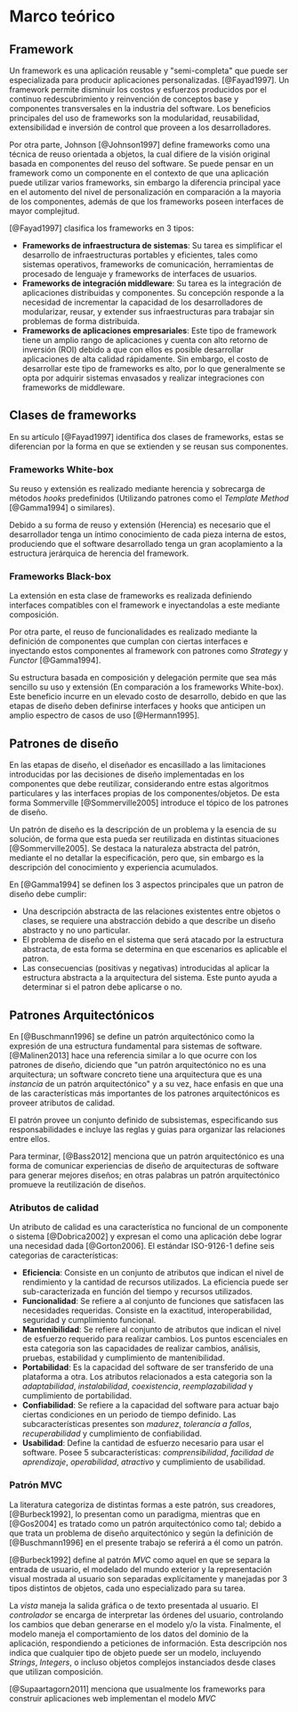 # Marco teórico

## Framework

Un framework es una aplicación reusable y "semi-completa" que puede ser especializada para producir aplicaciones personalizadas. [@Fayad1997]. Un framework permite disminuir los costos y esfuerzos producidos por el continuo redescubrimiento y reinvención de conceptos base y componentes transversales en la industria del software.
Los beneficios principales del uso de frameworks son la modularidad, reusabilidad, extensibilidad e inversión de control que proveen a los desarrolladores.

Por otra parte, Johnson [@Johnson1997] define frameworks como una técnica de reuso orientada a objetos, la cual difiere de la visión original basada en componentes del reuso del software. Se puede pensar en un framework como un componente en el contexto de que una aplicación puede utilizar varios frameworks, sin embargo la diferencia principal yace en el automento del nivel de personalización en comparación a la mayoria de los componentes, además de que los frameworks poseen interfaces de mayor complejitud.

[@Fayad1997] clasifica los frameworks en 3 tipos:

* **Frameworks de infraestructura de sistemas**: Su tarea es simplificar el desarrollo de infraestructuras portables y eficientes, tales como sistemas operativos, frameworks de comunicación, herramientas de procesado de lenguaje y frameworks de interfaces de usuarios.
* **Frameworks de integración middleware**: Su tarea es la integración de aplicaciones distribuidas y componentes. Su concepción responde a la necesidad de incrementar la capacidad de los desarrolladores de modularizar, reusar, y extender sus infraestructuras para trabajar sin problemas de forma distribuida.
* **Frameworks de aplicaciones empresariales**: Este tipo de framework tiene un amplio rango de aplicaciones y cuenta con alto retorno de inversión (ROI) debido a que con ellos es posible desarrollar aplicaciones de alta calidad rápidamente. Sin embargo, el costo de desarrollar este tipo de frameworks es alto, por lo que generalmente se opta por adquirir sistemas envasados y realizar integraciones con frameworks de middleware.

## Clases  de frameworks

En su artículo [@Fayad1997] identifica dos clases de frameworks, estas se diferencian por la forma en que se extienden y se reusan sus componentes.

### Frameworks White-box

Su reuso y extensión es realizado mediante herencia y sobrecarga de métodos _hooks_ predefinidos (Utilizando patrones como el _Template Method_ [@Gamma1994] o similares).

Debido a su forma de reuso y extensión (Herencia) es necesario que el desarrollador tenga un íntimo conocimiento de cada pieza interna de estos, produciendo que el software desarrollado tenga un gran acoplamiento a la estructura jerárquica de herencia del framework.

### Frameworks Black-box

La extensión en esta clase de frameworks es realizada definiendo interfaces compatibles con el framework e inyectandolas a este mediante composición.

Por otra parte, el reuso de funcionalidades es realizado mediante la definición de componentes que cumplan con ciertas interfaces e inyectando estos componentes al framework con patrones como _Strategy_ y _Functor_ [@Gamma1994].

Su estructura basada en composición y delegación permite que sea más sencillo su uso y extensión (En comparación a los frameworks White-box). Este beneficio incurre en un elevado costo de desarrollo, debido en que las etapas de diseño deben definirse interfaces y hooks que anticipen un amplio espectro de casos de uso [@Hermann1995].

## Patrones de diseño

En las etapas de diseño, el diseñador es encasillado a las limitaciones introducidas por las decisiones de diseño implementadas en los componentes que debe reutilizar, considerando entre estas algoritmos particulares y las interfaces propias de los componentes/objetos. De esta forma Sommerville [@Sommerville2005] introduce el tópico de los patrones de diseño.

Un patrón de diseño es la descripción de un problema y la esencia de su solución, de forma que esta pueda ser reutilizada en distintas situaciones [@Sommerville2005]. Se destaca la naturaleza abstracta del patrón, mediante el no detallar la especificación, pero que, sin embargo es la descripción del conocimiento y experiencia acumulados.

En [@Gamma1994] se definen los 3 aspectos principales que un patron de diseño debe cumplir:

* Una descripción abstracta de las relaciones existentes entre objetos o clases, se requiere una abstracción debido a que describe un diseño abstracto y no uno particular.
* El problema de diseño en el sistema que será atacado por la estructura abstracta, de esta forma se determina en que escenarios es aplicable el patron.
* Las consecuencias (positivas y negativas) introducidas al aplicar la estructura abstracta a la arquitectura del sistema. Este punto ayuda a determinar si el patron debe aplicarse o no.

## Patrones Arquitectónicos

En [@Buschmann1996] se define un patrón arquitectónico como la expresión de una estructura fundamental para sistemas de software. [@Malinen2013] hace una referencia similar a lo que ocurre con los patrones de diseño, diciendo que "un patrón arquitectónico no es una arquitectura; un software concreto tiene una arquitectura que es una _instancia_ de un patrón arquitectónico" y a su vez, hace enfasis en que una de las características más importantes de los patrones arquitectónicos es proveer atributos de calidad.

El patrón provee un conjunto definido de subsistemas, especificando sus responsabilidades e incluye las reglas y guias para organizar las relaciones entre ellos.

Para terminar, [@Bass2012] menciona que un patrón arquitectónico es una forma de comunicar experiencias de diseño de arquitecturas de software para generar mejores diseños; en otras palabras un patrón arquitectónico promueve la reutilización de diseños.

### Atributos de calidad

Un atributo de calidad es una característica no funcional de un componente o sistema [@Dobrica2002] y expresan el como una aplicación debe lograr una necesidad dada [@Gorton2006]. El estándar ISO-9126-1 define seis categorias de características:

* **Eficiencia**: Consiste en un conjunto de atributos que indican el nivel de rendimiento y la cantidad de recursos utilizados. La eficiencia puede ser sub-caracterizada en función del tiempo y recursos utilizados.
* **Funcionalidad**: Se refiere a al conjunto de funciones que satisfacen las necesidades requeridas. Consiste en la exactitud, interoperabilidad, seguridad y cumplimiento funcional.
* **Mantenibilidad**: Se refiere al conjunto de atributos que indican el nivel de esfuerzo requerido para realizar cambios. Los puntos escenciales en esta categoria son las capacidades de realizar cambios, análisis, pruebas, estabilidad y cumplimiento de mantenibilidad.
* **Portabilidad**: Es la capacidad del software de ser transferido de una plataforma a otra. Los atributos relacionados a esta categoria son la _adaptabilidad_, _instalabilidad_, _coexistencia_, _reemplazabilidad_ y cumplimiento de portabilidad.
* **Confiabilidad**: Se refiere a la capacidad del software para actuar bajo ciertas condiciones en un periodo de tiempo definido. Las subcaracterísticas presentes son _madurez_, _tolerancia a fallos_, _recuperabilidad_ y cumplimiento de confiabilidad.
* **Usabilidad**: Define la cantidad de esfuerzo necesario para usar el software. Posee 5 subcaracterísticas: _comprensibilidad_, _facilidad de aprendizaje_, _operabilidad_, _atractivo_ y cumplimiento de usabilidad.

### Patrón MVC

La literatura categoriza de distintas formas a este patrón, sus creadores, [@Burbeck1992], lo presentan como un paradigma, mientras que en [@Gos2004] es tratado como un patrón arquitectónico como tal; debido a que trata un problema de diseño arquitectónico y según la definición de [@Buschmann1996]
 en el presente trabajo se referirá a él como un patrón.

[@Burbeck1992] define al patrón _MVC_ como aquel en que se separa la entrada de usuario, el modelado del mundo exterior y la representación visual mostrada al usuario son separadas explícitamente y
manejadas por 3 tipos distintos de objetos, cada uno especializado para su tarea.

La _vista_ maneja la salida gráfica o de texto presentada al usuario. El _controlador_ se encarga de interpretar las órdenes del usuario, controlando los cambios que deban generarse en 
el modelo y/o la vista. Finalmente, el modelo maneja el comportamiento de los datos del dominio de la aplicación, respondiendo a peticiones de información.
Esta descripción nos indica que cualquier tipo de objeto puede ser un modelo, incluyendo _Strings_, _Integers_, o incluso objetos complejos instanciados desde clases que utilizan composición.

[@Supaartagorn2011] menciona que usualmente los frameworks para construir aplicaciones web implementan el modelo _MVC_